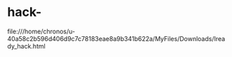 # hack-
file:///home/chronos/u-40a58c2b596d406d9c7c78183eae8a9b341b622a/MyFiles/Downloads/Iready_hack.html
